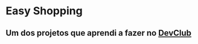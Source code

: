 <h1>Easy Shopping</h1>

<h2>Um dos projetos que aprendi a fazer no <a href="rodolfomori.com.br/devclub/">DevClub</a></h2>
